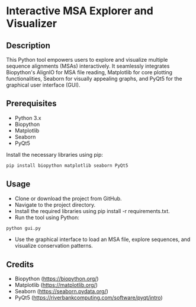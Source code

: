 # Interactive MSA Explorer and Visualizer

## Description
This Python tool empowers users to explore and visualize multiple sequence alignments (MSAs) interactively. It seamlessly integrates Biopython's AlignIO for MSA file reading, Matplotlib for core plotting functionalities, Seaborn for visually appealing graphs, and PyQt5 for the graphical user interface (GUI).

## Prerequisites
- Python 3.x
- Biopython
- Matplotlib
- Seaborn
- PyQt5

Install the necessary libraries using pip:
```bash
pip install biopython matplotlib seaborn PyQt5
```

## Usage

- Clone or download the project from GitHub.
- Navigate to the project directory.
- Install the required libraries using pip install -r requirements.txt.
- Run the tool using Python:
```bash
python gui.py
```
- Use the graphical interface to load an MSA file, explore sequences, and visualize conservation patterns.

## Credits
- Biopython (https://biopython.org/)
- Matplotlib (https://matplotlib.org/)
- Seaborn (https://seaborn.pydata.org/)
- PyQt5 (https://riverbankcomputing.com/software/pyqt/intro)
